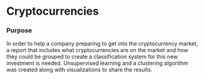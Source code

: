 # Cryptocurrencies

### Purpose

In order to help a company preparing to get into the cryptocurrency market, a report that includes what cryptocurrencies are on the market and how they could be grouped to create a classification system for this new investment is needed.  Unsupervised learning and a clustering algorithm was created along with visualizations to share the results.
